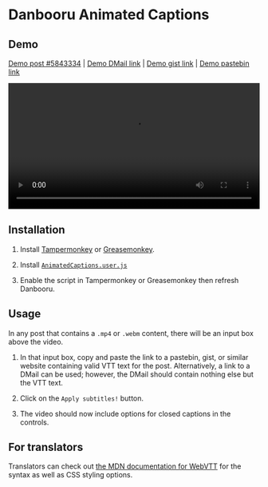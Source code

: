# Danbooru Animated Captions

## **Demo**

[Demo post #5843334](https://danbooru.donmai.us/posts/5843334) | [Demo DMail link](https://danbooru.donmai.us/dmails/2224057?key=eyJfcmFpbHMiOnsibWVzc2FnZSI6Ik1qSXlOREExTnc9PSIsImV4cCI6bnVsbCwicHVyIjoiZG1haWxfbGluayJ9fQ%3D%3D--bdbc83bccd4f96e369a9985ef2664286fec0722b7a7c4ad5fc321c674d881a28) | [Demo gist link](https://gist.github.com/sk4rm/05d5fd19dec2b762a5cb179073f26454/raw/f75486964cad5d66be4a148ec0e23ce664f5012e/post%2520%25235843334.vtt) | [Demo pastebin link](https://pastebin.com/raw/6KHsSVh7)

<video src="./demo.mp4" controls style="width: 100%;"></video>

## **Installation**

1. Install [Tampermonkey](https://chrome.google.com/webstore/detail/tampermonkey/dhdgffkkebhmkfjojejmpbldmpobfkfo?hl=en) or [Greasemonkey](https://addons.mozilla.org/en-US/firefox/addon/greasemonkey/).

2. Install [`AnimatedCaptions.user.js`](https://github.com/sk4rm/Danbooru-Animated-Captions/raw/main/AnimatedCaptions.user.js)

3. Enable the script in Tampermonkey or Greasemonkey then refresh Danbooru.

## **Usage**

In any post that contains a `.mp4` or `.webm` content, there will be an input box above the video.

1. In that input box, copy and paste the link to a pastebin, gist, or similar website containing valid VTT text for the post. Alternatively, a link to a DMail can be used; however, the DMail should contain nothing else but the VTT text.

2. Click on the `Apply subtitles!` button.

3. The video should now include options for closed captions in the controls.

## **For translators**

Translators can check out [the MDN documentation for WebVTT](https://developer.mozilla.org/en-US/docs/Web/API/WebVTT_API) for the syntax as well as CSS styling options.